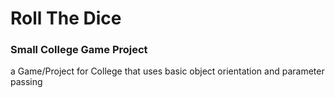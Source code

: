 # Roll The Dice
### Small College Game Project

a Game/Project for College that uses basic object orientation and parameter passing
